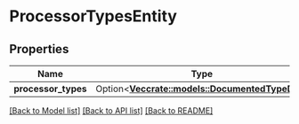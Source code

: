 # ProcessorTypesEntity

## Properties

Name | Type | Description | Notes
------------ | ------------- | ------------- | -------------
**processor_types** | Option<[**Vec<crate::models::DocumentedTypeDto>**](DocumentedTypeDTO.md)> |  | [optional]

[[Back to Model list]](../README.md#documentation-for-models) [[Back to API list]](../README.md#documentation-for-api-endpoints) [[Back to README]](../README.md)


